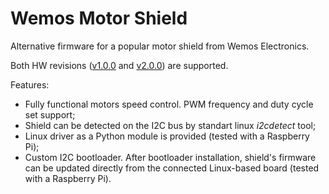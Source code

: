 # Wemos Motor Shield
Alternative firmware for a popular motor shield from Wemos Electronics.

Both HW revisions ([v1.0.0](https://wiki.wemos.cc/products:retired:motor_shield_v1.0.0) and [v2.0.0](https://wiki.wemos.cc/products:d1_mini_shields:motor_shield)) are supported.

Features:
* Fully functional motors speed control. PWM frequency and duty cycle set support;
* Shield can be detected on the I2C bus by standart linux _i2cdetect_ tool;
* Linux driver as a Python module is provided (tested with a Raspberry Pi);
* Custom I2C bootloader. After bootloader installation, shield's firmware can be updated directly from the connected Linux-based board (tested with a Raspberry Pi).
